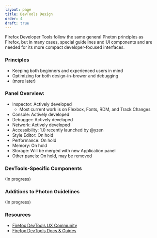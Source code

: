 ```yaml
---
layout: page
title: DevTools Design
order: 4
draft: true 
---
```


Firefox Developer Tools follow the same general Photon principles as Firefox, but in many cases, special guidelines and UI components and are needed for its more compact developer-focused interfaces.

### Principles

- Keeping both beginners and experienced users in mind
- Optimizing for both design-in-brower and debugging
- (more later)

### Panel Overview:

- Inspector: Actively developed
  - Most current work is on Flexbox, Fonts, RDM, and Track Changes
- Console: Actively developed
- Debugger: Actively developed
- Network: Actively developed
- Accessibility: 1.0 recently launched by @yzen
- Style Editor: On hold
- Performance: On hold
- Memory: On hold
- Storage: Will be merged with new Application panel
- Other panels: On hold, may be removed

### DevTools-Specific Components

(In progress)

### Additions to Photon Guidelines

(In progress)

### Resources
- [Firefox DevTools UX Community](https://github.com/devtools-html/ux/)
- [Firefox DevTools Docs & Guides](https://firefox-dev.tools/)
